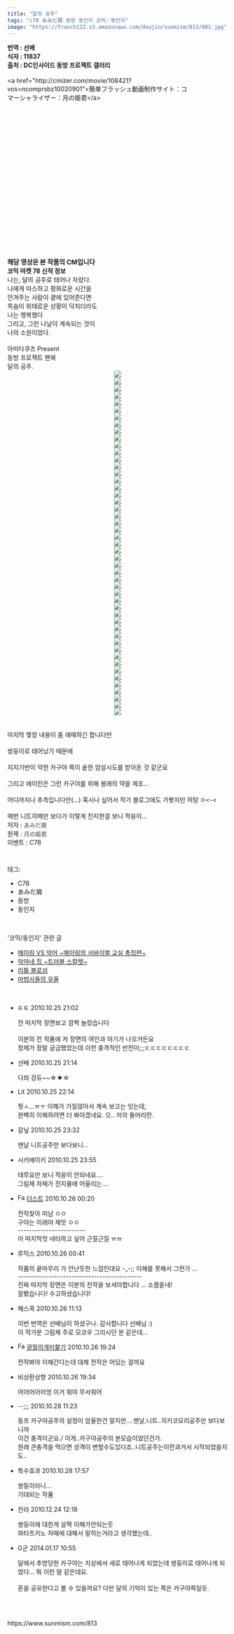 ```yaml
---
title: "달의 공주"
tags: "c78 あみだ屑 동방 동인지 코믹／동인지"
image: "https://franch122.s3.amazonaws.com/doujin/sunmism/813/001.jpg"
---
```

<div class="article">
<div class="jb-article"><div>
<b>번역 : 선배</b></div>
<div>
<b>식자 : 11837</b></div>
<div>
<b>출처 : DC인사이드 동방 프로젝트 갤러리</b></div>
<div>
<br/>
</div>
<div>
<div id="cmizer-movie-108421" style="margin-bottom:3px;width:420px;height:390px;">
<noscript>&lt;a href="http://cmizer.com/movie/108421?vos=ncomprsbz10020901"&gt;簡単フラッシュ動画制作サイト：コマーシャライザー：月の姫君&lt;/a&gt;</noscript></div>
<br/>
<b><span style="font-size: 11pt; ">해당 영상은 본 작품의 CM입니다</span></b></div>
<div>
<b>코믹 마켓 78 신작 정보</b></div>
<div>
나는, 달의 공주로 태어나 자랐다.</div>
<div>
나에게 따스하고 평화로운 시간을</div>
<div>
안겨주는 사람이 곁에 있어준다면</div>
<div>
목숨이 위태로운 상황이 닥치더라도</div>
<div>
나는 행복했다</div>
<div>
그리고, 그런 나날이 계속되는 것이</div>
<div>
나의 소원이었다.</div>
<div>
<br/>
</div>
<div>
아미다쿠즈 Present</div>
<div>
동방 프로젝트 팬북</div>
<div>
달의 공주.</div>
<div>
<div class="imageblock center" style="text-align: center; clear: both;"><img src="{{ site.imgserver4 }}/sunmism/813/001.jpg"/></div></div>
<div>
</div>
<div>
</div>
<div>
<div class="imageblock center" style="text-align: center; clear: both;"><img src="{{ site.imgserver4 }}/sunmism/813/002.jpg"/></div><div class="imageblock center" style="text-align: center; clear: both;"><img src="{{ site.imgserver4 }}/sunmism/813/003.jpg"/></div><div class="imageblock center" style="text-align: center; clear: both;"><img src="{{ site.imgserver4 }}/sunmism/813/004.jpg"/></div><div class="imageblock center" style="text-align: center; clear: both;"><img src="{{ site.imgserver4 }}/sunmism/813/005.jpg"/></div><div class="imageblock center" style="text-align: center; clear: both;"><img src="{{ site.imgserver4 }}/sunmism/813/006.jpg"/></div><div class="imageblock center" style="text-align: center; clear: both;"><img src="{{ site.imgserver4 }}/sunmism/813/007.jpg"/></div><div class="imageblock center" style="text-align: center; clear: both;"><img src="{{ site.imgserver4 }}/sunmism/813/008.jpg"/></div><div class="imageblock center" style="text-align: center; clear: both;"><img src="{{ site.imgserver4 }}/sunmism/813/009.jpg"/></div><div class="imageblock center" style="text-align: center; clear: both;"><img src="{{ site.imgserver4 }}/sunmism/813/010.jpg"/></div><div class="imageblock center" style="text-align: center; clear: both;"><img src="{{ site.imgserver4 }}/sunmism/813/011.jpg"/></div><div class="imageblock center" style="text-align: center; clear: both;"><img src="{{ site.imgserver4 }}/sunmism/813/012.jpg"/></div><div class="imageblock center" style="text-align: center; clear: both;"><img src="{{ site.imgserver4 }}/sunmism/813/013.jpg"/></div><div class="imageblock center" style="text-align: center; clear: both;"><img src="{{ site.imgserver4 }}/sunmism/813/014.jpg"/></div><div class="imageblock center" style="text-align: center; clear: both;"><img src="{{ site.imgserver4 }}/sunmism/813/015.jpg"/></div><div class="imageblock center" style="text-align: center; clear: both;"><img src="{{ site.imgserver4 }}/sunmism/813/016.jpg"/></div><div class="imageblock center" style="text-align: center; clear: both;"><img src="{{ site.imgserver4 }}/sunmism/813/017.jpg"/></div><div class="imageblock center" style="text-align: center; clear: both;"><img src="{{ site.imgserver4 }}/sunmism/813/018.jpg"/></div><div class="imageblock center" style="text-align: center; clear: both;"><img src="{{ site.imgserver4 }}/sunmism/813/019.jpg"/></div><div class="imageblock center" style="text-align: center; clear: both;"><img src="{{ site.imgserver4 }}/sunmism/813/020.jpg"/></div><div class="imageblock center" style="text-align: center; clear: both;"><img src="{{ site.imgserver4 }}/sunmism/813/021.jpg"/></div><div class="imageblock center" style="text-align: center; clear: both;"><img src="{{ site.imgserver4 }}/sunmism/813/022.jpg"/></div><div class="imageblock center" style="text-align: center; clear: both;"><img src="{{ site.imgserver4 }}/sunmism/813/023.jpg"/></div><div class="imageblock center" style="text-align: center; clear: both;"><img src="{{ site.imgserver4 }}/sunmism/813/024.jpg"/></div><div class="imageblock center" style="text-align: center; clear: both;"><img src="{{ site.imgserver4 }}/sunmism/813/025.jpg"/></div><div class="imageblock center" style="text-align: center; clear: both;"><img src="{{ site.imgserver4 }}/sunmism/813/026.jpg"/></div><div class="imageblock center" style="text-align: center; clear: both;"><img src="{{ site.imgserver4 }}/sunmism/813/027.jpg"/></div><div class="imageblock center" style="text-align: center; clear: both;"><img src="{{ site.imgserver4 }}/sunmism/813/028.jpg"/></div><div class="imageblock center" style="text-align: center; clear: both;"><img src="{{ site.imgserver4 }}/sunmism/813/029.jpg"/></div><div class="imageblock center" style="text-align: center; clear: both;"><img src="{{ site.imgserver4 }}/sunmism/813/030.jpg"/></div><div class="imageblock center" style="text-align: center; clear: both;"><img src="{{ site.imgserver4 }}/sunmism/813/031.jpg"/></div><div class="imageblock center" style="text-align: center; clear: both;"><img src="{{ site.imgserver4 }}/sunmism/813/032.jpg"/></div><div class="imageblock center" style="text-align: center; clear: both;"><img src="{{ site.imgserver4 }}/sunmism/813/033.jpg"/></div><div class="imageblock center" style="text-align: center; clear: both;"><img src="{{ site.imgserver4 }}/sunmism/813/034.jpg"/></div><div class="imageblock center" style="text-align: center; clear: both;"><img src="{{ site.imgserver4 }}/sunmism/813/035.jpg"/></div><div class="imageblock center" style="text-align: center; clear: both;"><img src="{{ site.imgserver4 }}/sunmism/813/036.jpg"/></div><div class="imageblock center" style="text-align: center; clear: both;"><img src="{{ site.imgserver4 }}/sunmism/813/037.jpg"/></div><div class="imageblock center" style="text-align: center; clear: both;"><img src="{{ site.imgserver4 }}/sunmism/813/038.jpg"/></div><div class="imageblock center" style="text-align: center; clear: both;"><img src="{{ site.imgserver4 }}/sunmism/813/039.jpg"/></div><div class="imageblock center" style="text-align: center; clear: both;"><img src="{{ site.imgserver4 }}/sunmism/813/040.jpg"/></div><div class="imageblock center" style="text-align: center; clear: both;"><img src="{{ site.imgserver4 }}/sunmism/813/041.jpg"/></div><div class="imageblock center" style="text-align: center; clear: both;"><img src="{{ site.imgserver4 }}/sunmism/813/042.jpg"/></div><div class="imageblock center" style="text-align: center; clear: both;"><img src="{{ site.imgserver4 }}/sunmism/813/043.jpg"/></div><div class="imageblock center" style="text-align: center; clear: both;"><img src="{{ site.imgserver4 }}/sunmism/813/044.jpg"/></div><div class="imageblock center" style="text-align: center; clear: both;"><img src="{{ site.imgserver4 }}/sunmism/813/045.jpg"/></div><div class="imageblock center" style="text-align: center; clear: both;"><img src="{{ site.imgserver4 }}/sunmism/813/046.jpg"/></div><div class="imageblock center" style="text-align: center; clear: both;"><img src="{{ site.imgserver4 }}/sunmism/813/047.jpg"/></div><div class="imageblock center" style="text-align: center; clear: both;"><img src="{{ site.imgserver4 }}/sunmism/813/048.jpg"/></div><div class="imageblock center" style="text-align: center; clear: both;"><img src="{{ site.imgserver4 }}/sunmism/813/049.jpg"/></div><br/>
<br/>
마지막 몇장 내용이 좀 애매하긴 합니다만<br/>
<br/>
쌍둥이로 태어났기 때문에<br/>
<br/>
지지기반이 약한 카구야 쪽이 숱한 암살시도를 받아온 것 같군요<br/>
<br/>
그리고 에이린은 그런 카구야를 위해 봉래의 약을 제조...<br/>
<br/>
어디까지나 추측입니다만(...) 혹시나 싶어서 작가 블로그에도 가봣지만 허탕 ㅇ&lt;-&lt;<br/>
<br/>
매번 니트히메만 보다가 이렇게 진지한걸 보니 적응이...</div>
<div>저자 : <span class="Apple-style-span" style="color: rgb(68, 68, 68); font-family: Gulim, Gulim, AppleGothic, sans-serif; line-height: normal; font-size: 13px; ">あみだ屑</span></div>
<div>
원제 : <span class="Apple-style-span" style="color: rgb(68, 68, 68); font-family: Gulim, Gulim, AppleGothic, sans-serif; line-height: normal; font-size: 13px; ">月の姫君</span></div>
<div>
이벤트 : C78</div><div style="text-align:center;margin:10px 0 10px 0;clear:both"><div style="display:inline;text-align:center;">
</div><div style="display:inline;text-align:center;">
</div></div></div></div><br/>
<div class="tagTrail">
<p>태그: </p>
<ul>
<li>C78</li>
<li>あみだ屑</li>
<li>동방</li>
<li>동인지</li>
</ul>
</div><br/>
<div class="another">
<p>'코믹/동인지' 관련 글</p>
<ul>
<li><a href="/sunmism_816">메이링 VS 악어 ~메이링의 서바이벌 교실 총집편~</a></li>
<li><a href="/sunmism_814">악마네 집 ~트러블 스칼렛~</a></li>
<li><a href="/sunmism_812">리틀 블로섬</a></li>
<li><a href="/sunmism_811">마법사들의 우울</a></li>
</ul>
</div><br/>
<div class="jb-discuss-list jb-discuss-list-comment">
<ul class="jb-discuss-list-level-1">
<li class="rp_general" id="comment4784255">
<div class="jb-discuss jb-discuss-comment">
<div class="jb-discuss-information jb-discuss-information-comment">
<span class="jb-discuss-information-name">ㅌㅌ</span>
<span class="jb-discuss-information-date">2010.10.25 21:02 </span>
</div>
<p class="jb-discuss-content jb-discuss-content-comment">전 마지막 장면보고 깜짝 놀랐습니다<br/>
<br/>
이분의 전 작품에 저 장면의 여인과 아기가 나오거든요<br/>
정체가 정말 궁금했었는데 이런 충격적인 반전이;;;ㄷㄷㄷㄷㄷㄷㄷㄷ</p>
</div>
</li>
<li class="rp_general" id="comment4784189">
<div class="jb-discuss jb-discuss-comment">
<div class="jb-discuss-information jb-discuss-information-comment">
<span class="jb-discuss-information-name">선배</span>
<span class="jb-discuss-information-date">2010.10.25 21:14 </span>
</div>
<p class="jb-discuss-content jb-discuss-content-comment">다릐 겅듀~~☆★☆</p>
</div>
</li>
<li class="rp_general" id="comment4784561">
<div class="jb-discuss jb-discuss-comment">
<div class="jb-discuss-information jb-discuss-information-comment">
<span class="jb-discuss-information-name">Lit</span>
<span class="jb-discuss-information-date">2010.10.25 22:14 </span>
</div>
<p class="jb-discuss-content jb-discuss-content-comment">헛ㅅ...ㅠㅜ 이해가 가질않아서 계속 보고는 잇는데,<br/>
완벽히 이해하려면 더 봐야겠네요. 으.. 저의 돌머리란.</p>
</div>
</li>
<li class="rp_general" id="comment4784843">
<div class="jb-discuss jb-discuss-comment">
<div class="jb-discuss-information jb-discuss-information-comment">
<span class="jb-discuss-information-name">갈닢</span>
<span class="jb-discuss-information-date">2010.10.25 23:32 </span>
</div>
<p class="jb-discuss-content jb-discuss-content-comment">맨날 니트공주만 보다보니...</p>
</div>
</li>
<li class="rp_general" id="comment4784941">
<div class="jb-discuss jb-discuss-comment">
<div class="jb-discuss-information jb-discuss-information-comment">
<span class="jb-discuss-information-name">시키에이키</span>
<span class="jb-discuss-information-date">2010.10.25 23:55 </span>
</div>
<p class="jb-discuss-content jb-discuss-content-comment">테루요만 보니 적응이 안되네요....<br/>
그림체 자체가 진지물에 어울리는....</p>
</div>
</li>
<li class="rp_general" id="comment4784911">
<div class="jb-discuss jb-discuss-comment">
<div class="jb-discuss-information jb-discuss-information-comment">
<span class="jb-discuss-information-name"><img alt="Favicon of http://blog.naver.com/1impbizkit" height="16" onerror="this.onerror=null;this.parentNode.removeChild(this)" src="http://blog.naver.com/favicon.ico" width="16"/> <a href="http://blog.naver.com/1impbizkit" onclick="return openLinkInNewWindow(this)">더스트</a></span>
<span class="jb-discuss-information-date">2010.10.26 00:20 </span>
</div>
<p class="jb-discuss-content jb-discuss-content-comment">전작찾아 떠남 ㅇㅇ<br/>
구야는 이래야 제맛 ㅇㅇ<br/>
------------------------<br/>
아 마지막컷 네타하고 싶어 근질근질 ㅠㅠ</p>
</div>
</li>
<li class="rp_general" id="comment4784186">
<div class="jb-discuss jb-discuss-comment">
<div class="jb-discuss-information jb-discuss-information-comment">
<span class="jb-discuss-information-name">루믹스</span>
<span class="jb-discuss-information-date">2010.10.26 00:41 </span>
</div>
<p class="jb-discuss-content jb-discuss-content-comment">작품의 끝마무리 가 안난듯한 느낌인대요 -_-;; 이해를 못해서 그런가 ...<br/>
-------------------------------------------- <br/>
진짜 마지막 장면은  이분의 전작을 보셔야합니다 ... 소름돋네! <br/>
잘봤습니다! 수고하셨습니다!</p>
</div>
</li>
<li class="rp_general" id="comment4787155">
<div class="jb-discuss jb-discuss-comment">
<div class="jb-discuss-information jb-discuss-information-comment">
<span class="jb-discuss-information-name">해스콕</span>
<span class="jb-discuss-information-date">2010.10.26 11:13 </span>
</div>
<p class="jb-discuss-content jb-discuss-content-comment">이번 번역은 선배님이 하셨구나. 감사합니다 선배님 :)<br/>
이 작가분 그림체 주로 모코우 그리시던 분 같은데...</p>
</div>
</li>
<li class="rp_general" id="comment4789148">
<div class="jb-discuss jb-discuss-comment">
<div class="jb-discuss-information jb-discuss-information-comment">
<span class="jb-discuss-information-name"><img alt="Favicon of http://chally0414@naver.com" height="16" onerror="this.onerror=null;this.parentNode.removeChild(this)" src="http://naver.com/favicon.ico" width="16"/> <a href="http://chally0414@naver.com" onclick="return openLinkInNewWindow(this)">광월의개미핥기</a></span>
<span class="jb-discuss-information-date">2010.10.26 19:24 </span>
</div>
<p class="jb-discuss-content jb-discuss-content-comment">전작봐야 이해간다는데 대체 전작은 어딨는 걸까요</p>
</div>
</li>
<li class="rp_general" id="comment4789184">
<div class="jb-discuss jb-discuss-comment">
<div class="jb-discuss-information jb-discuss-information-comment">
<span class="jb-discuss-information-name">비상환상향</span>
<span class="jb-discuss-information-date">2010.10.26 19:34 </span>
</div>
<p class="jb-discuss-content jb-discuss-content-comment">어어어어어엉 이거 뭐야 무서워어</p>
</div>
</li>
<li class="rp_general" id="comment4797933">
<div class="jb-discuss jb-discuss-comment">
<div class="jb-discuss-information jb-discuss-information-comment">
<span class="jb-discuss-information-name">--;;;</span>
<span class="jb-discuss-information-date">2010.10.28 11:23 </span>
</div>
<p class="jb-discuss-content jb-discuss-content-comment">동프 카구야공주의 설정이 암울한건 알지만....맨날,니트..히키코모리공주만 보다보니까<br/>
이건 충격이군요./ 이게..카구야공주의 본모습이었던건가.<br/>
원래 큰충격을 먹으면 성격이 변할수도있다죠..니트공주는이런과거서 시작되었을지도..</p>
</div>
</li>
<li class="rp_general" id="comment4799556">
<div class="jb-discuss jb-discuss-comment">
<div class="jb-discuss-information jb-discuss-information-comment">
<span class="jb-discuss-information-name">특수효과</span>
<span class="jb-discuss-information-date">2010.10.28 17:57 </span>
</div>
<p class="jb-discuss-content jb-discuss-content-comment">쌍둥이라니...<br/>
기대되는 작품</p>
</div>
</li>
<li class="rp_general" id="comment5287827">
<div class="jb-discuss jb-discuss-comment">
<div class="jb-discuss-information jb-discuss-information-comment">
<span class="jb-discuss-information-name">칸라</span>
<span class="jb-discuss-information-date">2010.12.24 12:18 </span>
</div>
<p class="jb-discuss-content jb-discuss-content-comment">쌍둥이에 대한게 살짝 이해가안되는듯<br/>
와타츠키노 자매에 대해서 말하는거라고 생각했는데..</p>
</div>
</li>
<li class="rp_general" id="comment13100816">
<div class="jb-discuss jb-discuss-comment">
<div class="jb-discuss-information jb-discuss-information-comment">
<span class="jb-discuss-information-name">G군</span>
<span class="jb-discuss-information-date">2014.01.17 10:55 </span>
</div>
<p class="jb-discuss-content jb-discuss-content-comment">달에서 추방당한 카구야는 지상에서 새로 태어나게 되었는데 쌍둥이로 태어나게 되었다... 뭐 이런 말 같은데요.<br/>
<br/>
혼을 공유한다고 볼 수 있을까요? 다만 달의 기억이 있는 쪽은 카구야쪽일듯.</p>
</div>
</li>
</ul>
</div><br/>
<br/>
<p id="refer">https://www.sunmism.com/813</p>
<br/>
